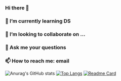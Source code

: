 ### Hi there 👋
### 🌱 I’m currently learning DS
### 👯 I’m looking to collaborate on ...
### 💬 Ask me your questions
### 📫 How to reach me: email
![Anurag's GitHub stats](https://github-readme-stats.vercel.app/api?username=RyzhkovIlya&theme=radical&show_icons=true)
[![Top Langs](https://github-readme-stats.vercel.app/api/top-langs/?username=anuraghazra&layout=compact)](https://github.com/anuraghazra/github-readme-stats)
[![Readme Card](https://www.google.com/url?sa=i&url=https%3A%2F%2Fwww.newdbase.com.br%2Fblog%2Ffuncionamento-de-validacao-de-dados-online%2F%3Futm_source%3Drss%26utm_medium%3Drss%26utm_campaign%3Dfuncionamento-de-validacao-de-dados-online&psig=AOvVaw2OOvjfKPbfaAzybKRZj6MJ&ust=1632068735135000&source=images&cd=vfe&ved=0CAsQjRxqFwoTCJDS_fv3iPMCFQAAAAAdAAAAABAI)](https://github.com/RyzhkovIlya)
